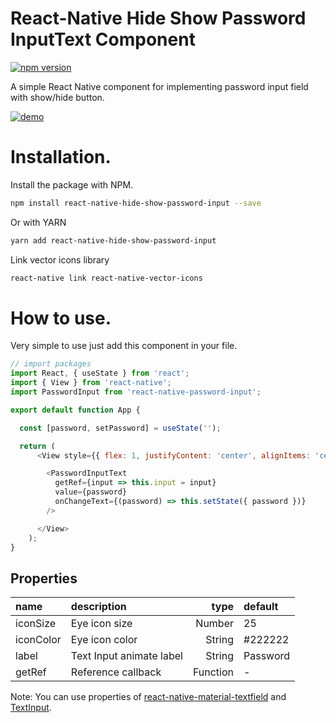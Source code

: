 # React-Native Hide Show Password InputText Component

[![npm version](https://badge.fury.io/js/react-native-hide-show-password-input.svg)](https://badge.fury.io/js/react-native-hide-show-password-input)

A simple React Native component for implementing password input field with show/hide button.

[![demo](https://i.imgur.com/kZ7ViHt.png)](https://i.imgur.com/kZ7ViHt.png)

# Installation.

Install the package with NPM.

```sh
npm install react-native-hide-show-password-input --save
```

Or with YARN

```sh
yarn add react-native-hide-show-password-input
```

Link vector icons library

```sh
react-native link react-native-vector-icons
```

# How to use.

Very simple to use just add this component in your file.

```js
// import packages
import React, { useState } from 'react';
import { View } from 'react-native';
import PasswordInput from 'react-native-password-input';

export default function App {

  const [password, setPassword] = useState('');

  return (
      <View style={{ flex: 1, justifyContent: 'center', alignItems: 'center' }}>

        <PasswordInputText
          getRef={input => this.input = input}
          value={password}
          onChangeText={(password) => this.setState({ password })}
        />

      </View>
    );
}
```

## Properties

| name      | description              |     type | default  |
| :-------- | :----------------------- | -------: | :------- |
| iconSize  | Eye icon size            |   Number | 25       |
| iconColor | Eye icon color           |   String | #222222  |
| label     | Text Input animate label |   String | Password |
| getRef    | Reference callback       | Function | -        |

Note: You can use properties of [react-native-material-textfield](https://github.com/n4kz/react-native-material-textfield) and [TextInput](https://facebook.github.io/react-native/docs/textinput).
